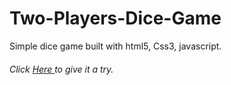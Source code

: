 # Two-Players-Dice-Game

Simple dice game built with html5, Css3, javascript.

<h6>Click <a href = "https://ferewtucho.github.io/Two-Players-Dice-Game/"> Here </a> to give it a try.</h6>
